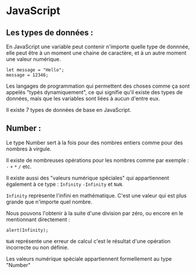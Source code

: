 # JavaScript

## Les types de données : 

En JavaScript une variable peut contenir n'importe quelle type de donnnée, elle peut être à un moment une chaine de caractère, et à un autre
moment une valeur numérique.

```
let message = "Hello";
message = 12346;
```

Les langages de programmation qui permettent des choses comme ça sont appelés "typés dynamiquement", ce qui signifie qu'il existe des types de données,
mais que les variables sont liées à aucun d'entre eux.

Il existe 7 types de données de base en JavaScript.

## Number : 

Le type Number sert à la fois pour des nombres entiers comme pour des nombres à virgule.

Il existe de nombreuses opérations pour les nombres comme par exemple : `-` `+` `*` `/` etc.

Il existe aussi des "valeurs numérique spéciales" qui appartiennent également à ce type : `Infinity` `-Infinity` et `NaN`.

`Infinity` reprèsente l'infini en mathématique. C'est une valeur qui est plus grande que n'importe quel nombre.

Nous pouvons l'obtenir à la suite d'une division par zéro, ou encore en le mentionnant directement :
```
alert(Infinity);
```

`NaN` représente une erreur de calcul c'est le résultat d'une opération incorrecte ou non définie.

Les valeurs numérique spéciale appartiennent formellement au type "Number" 
